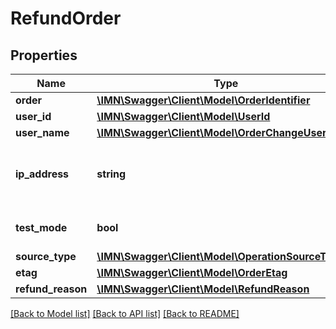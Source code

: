 # RefundOrder

## Properties
Name | Type | Description | Notes
------------ | ------------- | ------------- | -------------
**order** | [**\IMN\Swagger\Client\Model\OrderIdentifier**](OrderIdentifier.md) |  | 
**user_id** | [**\IMN\Swagger\Client\Model\UserId**](UserId.md) |  | 
**user_name** | [**\IMN\Swagger\Client\Model\OrderChangeUserName**](OrderChangeUserName.md) |  | 
**ip_address** | **string** | The IP address who request this operation | 
**test_mode** | **bool** | This operation was a test | 
**source_type** | [**\IMN\Swagger\Client\Model\OperationSourceType**](OperationSourceType.md) |  | 
**etag** | [**\IMN\Swagger\Client\Model\OrderEtag**](OrderEtag.md) |  | 
**refund_reason** | [**\IMN\Swagger\Client\Model\RefundReason**](RefundReason.md) |  | 

[[Back to Model list]](../README.md#documentation-for-models) [[Back to API list]](../README.md#documentation-for-api-endpoints) [[Back to README]](../README.md)


